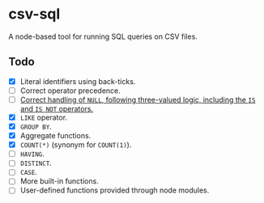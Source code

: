 csv-sql
=======

A node-based tool for running SQL queries on CSV files.

Todo
----

- [X] Literal identifiers using back-ticks.
- [ ] Correct operator precedence.
- [ ] [Correct handling of `NULL`, following three-valued logic, including the `IS` and `IS NOT` operators.](https://en.wikipedia.org/wiki/Null_(SQL))
- [x] `LIKE` operator.
- [X] `GROUP BY`.
- [X] Aggregate functions.
- [X] `COUNT(*)` (synonym for `COUNT(1)`).
- [ ] `HAVING`.
- [ ] `DISTINCT`.
- [ ] `CASE`.
- [ ] More built-in functions.
- [ ] User-defined functions provided through node modules.
